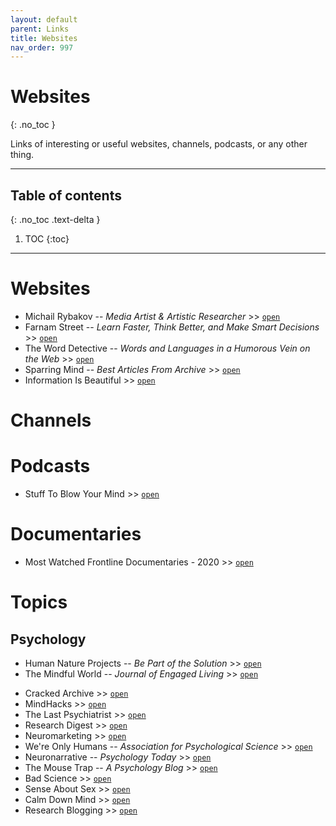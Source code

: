 ```yaml
---
layout: default
parent: Links
title: Websites
nav_order: 997
---
```


# Websites
{: .no_toc }

Links of interesting or useful websites, channels, podcasts, or any other thing.

---

## Table of contents
{: .no_toc .text-delta }

1. TOC
{:toc}

---

# Websites

- Michail Rybakov -- *Media Artist & Artistic Researcher* >> [`open`](https://rybakov.com/)
- Farnam Street -- *Learn Faster, Think Better, and Make Smart Decisions* >> [`open`](https://fs.blog/)
- The Word Detective -- *Words and Languages in a Humorous Vein on the Web* >> [`open`](http://www.word-detective.com/)
- Sparring Mind -- *Best Articles From Archive* >> [`open`](https://www.sparringmind.com/articles/)
- Information Is Beautiful >> [`open`](https://informationisbeautiful.net/)

# Channels

# Podcasts

- Stuff To Blow Your Mind >> [`open`](https://www.iheart.com/podcast/stuff-to-blow-your-mind-21123915/)

# Documentaries

- Most Watched Frontline Documentaries - 2020 >> [`open`](https://www.pbs.org/wgbh/frontline/article/watch-10-most-streamed-frontline-2020-documentaries/)

# Topics

## Psychology

- Human Nature Projects -- *Be Part of the Solution* >> [`open`](https://humannatureprojects.org/)
- The Mindful World -- *Journal of Engaged Living* >> [`open`](https://www.themindfulword.org/)
<!-- - Top 50 Sites To Improve Your Understanding of Human Mind >> [`open`](https://affordableschools.net/50-blogs-sites-improve-understanding-human-mind/) -->
- Cracked Archive >> [`open`](https://www.cracked.com/humor-science.html)
- MindHacks >> [`open`](https://mindhacks.com/)
- The Last Psychiatrist >> [`open`](https://thelastpsychiatrist.com/)
- Research Digest >> [`open`](https://digest.bps.org.uk/)
- Neuromarketing >> [`open`](https://www.neurosciencemarketing.com/blog/home)
- We're Only Humans -- *Association for Psychological Science* >> [`open`](https://www.psychologicalscience.org/news/were-only-human)
- Neuronarrative -- *Psychology Today* >> [`open`](https://www.psychologytoday.com/intl/blog/neuronarrative)
- The Mouse Trap -- *A Psychology Blog* >> [`open`](https://the-mouse-trap.com/)
- Bad Science >> [`open`](https://www.badscience.net/)
- Sense About Sex >> [`open`](https://senseaboutsex.wordpress.com/)
- Calm Down Mind >> [`open`](https://www.calmdownmind.com/)
- Research Blogging >> [`open`](http://researchblogging.org/post-search/list/tag_id/14)
